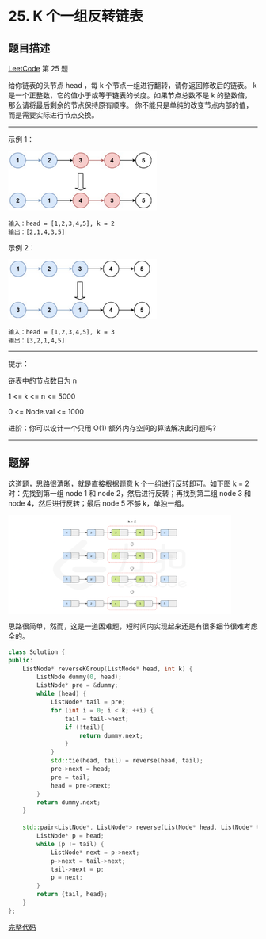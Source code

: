 # 25. K 个一组反转链表

## 题目描述

[LeetCode](https://leetcode.cn/problems/reverse-nodes-in-k-group/) 第 25 题

给你链表的头节点 head ，每 k 个节点一组进行翻转，请你返回修改后的链表。
k 是一个正整数，它的值小于或等于链表的长度。如果节点总数不是 k 的整数倍，那么请将最后剩余的节点保持原有顺序。
你不能只是单纯的改变节点内部的值，而是需要实际进行节点交换。

---

示例 1：

<img src="./01.png#pic_center" alt="示例1" width="300" height="120"/>

```
输入：head = [1,2,3,4,5], k = 2
输出：[2,1,4,3,5]
```

示例 2：

<img src="./02.png#pic_center" alt="示例2" width="300" height="120"/>

```
输入：head = [1,2,3,4,5], k = 3
输出：[3,2,1,4,5]
```

---

提示：

链表中的节点数目为 n

1 <= k <= n <= 5000

0 <= Node.val <= 1000

进阶：你可以设计一个只用 O(1) 额外内存空间的算法解决此问题吗?

---

## 题解

这道题，思路很清晰，就是直接根据题意 k 个一组进行反转即可。如下图 k = 2 时：先找到第一组 node 1 和 node 2，然后进行反转；再找到第二组 node 3 和 node 4，然后进行反转；最后 node 5 不够 k，单独一组。

<img src="./03.png" align='middle' alt="题解" width="450" height="200"/>

思路很简单，然而，这是一道困难题，短时间内实现起来还是有很多细节很难考虑全的。


``` c++
class Solution {
public:
    ListNode* reverseKGroup(ListNode* head, int k) {
        ListNode dummy(0, head);
        ListNode* pre = &dummy;
        while (head) {
            ListNode* tail = pre;
            for (int i = 0; i < k; ++i) {
                tail = tail->next;
                if (!tail){
                    return dummy.next;
                }
            }
            std::tie(head, tail) = reverse(head, tail);
            pre->next = head;
            pre = tail;
            head = pre->next;
        }
        return dummy.next;
    }

    std::pair<ListNode*, ListNode*> reverse(ListNode* head, ListNode* tail) {
        ListNode* p = head;
        while (p != tail) {
            ListNode* next = p->next;
            p->next = tail->next;
            tail->next = p;
            p = next;
        }
        return {tail, head};
    }
};
```

[完整代码](./reverse_nodes_in_k-group.cpp)